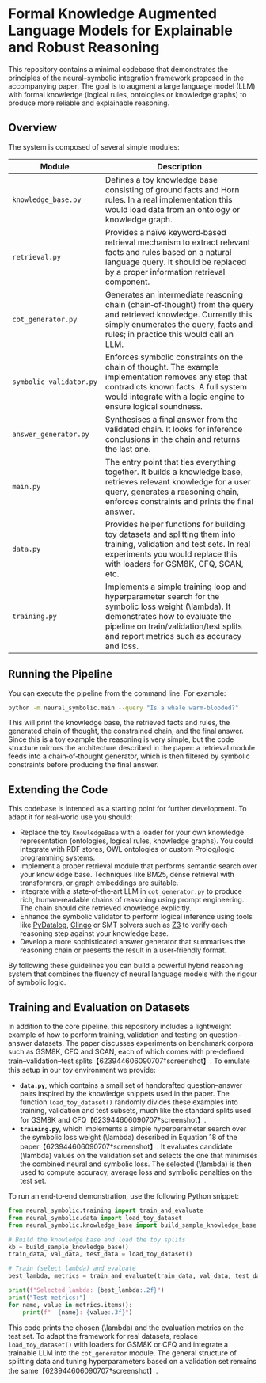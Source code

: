 # Formal Knowledge Augmented Language Models for Explainable and Robust Reasoning

This repository contains a minimal codebase that demonstrates the
principles of the neural–symbolic integration framework proposed in
the accompanying paper.  The goal is to augment a large language
model (LLM) with formal knowledge (logical rules, ontologies or
knowledge graphs) to produce more reliable and explainable
reasoning.

## Overview

The system is composed of several simple modules:

| Module | Description |
|-------|-------------|
| `knowledge_base.py` | Defines a toy knowledge base consisting of ground facts and Horn rules.  In a real implementation this would load data from an ontology or knowledge graph. |
| `retrieval.py` | Provides a naïve keyword‑based retrieval mechanism to extract relevant facts and rules based on a natural language query.  It should be replaced by a proper information retrieval component. |
| `cot_generator.py` | Generates an intermediate reasoning chain (chain‑of‑thought) from the query and retrieved knowledge.  Currently this simply enumerates the query, facts and rules; in practice this would call an LLM. |
| `symbolic_validator.py` | Enforces symbolic constraints on the chain of thought.  The example implementation removes any step that contradicts known facts.  A full system would integrate with a logic engine to ensure logical soundness. |
| `answer_generator.py` | Synthesises a final answer from the validated chain.  It looks for inference conclusions in the chain and returns the last one. |
| `main.py` | The entry point that ties everything together.  It builds a knowledge base, retrieves relevant knowledge for a user query, generates a reasoning chain, enforces constraints and prints the final answer. |
| `data.py` | Provides helper functions for building toy datasets and splitting them into training, validation and test sets.  In real experiments you would replace this with loaders for GSM8K, CFQ, SCAN, etc. |
| `training.py` | Implements a simple training loop and hyperparameter search for the symbolic loss weight \(\lambda\).  It demonstrates how to evaluate the pipeline on train/validation/test splits and report metrics such as accuracy and loss. |

## Running the Pipeline

You can execute the pipeline from the command line.  For example:

```bash
python -m neural_symbolic.main --query "Is a whale warm‑blooded?"
```

This will print the knowledge base, the retrieved facts and rules,
the generated chain of thought, the constrained chain, and the final
answer.  Since this is a toy example the reasoning is very simple,
but the code structure mirrors the architecture described in the
paper: a retrieval module feeds into a chain‑of‑thought generator,
which is then filtered by symbolic constraints before producing the
final answer.

## Extending the Code

This codebase is intended as a starting point for further
development.  To adapt it for real‑world use you should:

* Replace the toy `KnowledgeBase` with a loader for your own
  knowledge representation (ontologies, logical rules, knowledge graphs).  You
  could integrate with RDF stores, OWL ontologies or custom
  Prolog/logic programming systems.
* Implement a proper retrieval module that performs semantic search
  over your knowledge base.  Techniques like BM25, dense retrieval
  with transformers, or graph embeddings are suitable.
* Integrate with a state‑of‑the‑art LLM in `cot_generator.py` to
  produce rich, human‑readable chains of reasoning using prompt
  engineering.  The chain should cite retrieved knowledge explicitly.
* Enhance the symbolic validator to perform logical inference
  using tools like [PyDatalog](https://github.com/pyDatalog/pyDatalog),
  [Clingo](https://potassco.org/clingo/) or SMT solvers such as
  [Z3](https://github.com/Z3Prover/z3) to verify each reasoning step
  against your knowledge base.
* Develop a more sophisticated answer generator that summarises the
  reasoning chain or presents the result in a user‑friendly format.

By following these guidelines you can build a powerful hybrid reasoning
system that combines the fluency of neural language models with the
rigour of symbolic logic.

## Training and Evaluation on Datasets

In addition to the core pipeline, this repository includes a
lightweight example of how to perform training, validation and testing
on question–answer datasets.  The paper discusses experiments on
benchmark corpora such as GSM8K, CFQ and SCAN, each of which comes
with pre‑defined train–validation–test splits【623944606090707†screenshot】.  To emulate this setup in
our toy environment we provide:

* **`data.py`**, which contains a small set of handcrafted
  question–answer pairs inspired by the knowledge snippets used in the
  paper.  The function `load_toy_dataset()` randomly divides these
  examples into training, validation and test subsets, much like the
  standard splits used for GSM8K and CFQ【623944606090707†screenshot】.
* **`training.py`**, which implements a simple hyperparameter search
  over the symbolic loss weight \(\lambda\) described in Equation 18
  of the paper【623944606090707†screenshot】.  It evaluates candidate \(\lambda\) values on the
  validation set and selects the one that minimises the combined
  neural and symbolic loss.  The selected \(\lambda\) is then used to
  compute accuracy, average loss and symbolic penalties on the test
  set.

To run an end‑to‑end demonstration, use the following Python snippet:

```python
from neural_symbolic.training import train_and_evaluate
from neural_symbolic.data import load_toy_dataset
from neural_symbolic.knowledge_base import build_sample_knowledge_base

# Build the knowledge base and load the toy splits
kb = build_sample_knowledge_base()
train_data, val_data, test_data = load_toy_dataset()

# Train (select lambda) and evaluate
best_lambda, metrics = train_and_evaluate(train_data, val_data, test_data, kb)

print(f"Selected lambda: {best_lambda:.2f}")
print("Test metrics:")
for name, value in metrics.items():
    print(f"  {name}: {value:.3f}")
```

This code prints the chosen \(\lambda\) and the evaluation metrics on
the test set.  To adapt the framework for real datasets, replace
`load_toy_dataset()` with loaders for GSM8K or CFQ and integrate a
trainable LLM into the `cot_generator` module.  The general structure
of splitting data and tuning hyperparameters based on a validation
set remains the same【623944606090707†screenshot】.
